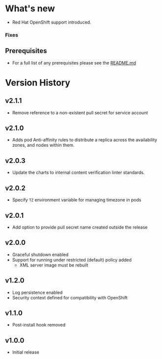 # What's new

* Red Hat OpenShift support introduced.

### Fixes

## Prerequisites

* For a full list of any prerequisites please see the [README.md](README.md)

# Version History

## v2.1.1

* Remove reference to a non-existent pull secret for service account

## v2.1.0

* Adds pod Anti-affinity rules to distribute a replica across the availability zones, and nodes within them.

## v2.0.3

* Update the charts to internal content verification linter standards.

## v2.0.2

* Specify `TZ` environment variable for managing timezone in pods

## v2.0.1

* Add option to provide pull secret name created outside the release

## v2.0.0

* Graceful shutdown enabled
* Support for running under restricted (default) policy added
  * XML server image must be rebuilt

## v1.2.0

* Log persistence enabled
* Security context defined for compatibility with OpenShift

## v1.1.0

* Post-install hook removed

## v1.0.0

* Initial release
